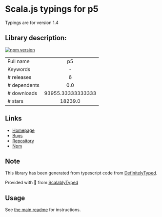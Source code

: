 
# Scala.js typings for p5

Typings are for version 1.4

## Library description:
[![npm version](https://badge.fury.io/js/p5.svg)](https://www.npmjs.com/package/p5)

|                    |                 |
| ------------------ | :-------------: |
| Full name          | p5 |
| Keywords           | - |
| # releases         | 6 |
| # dependents       | 0.0 |
| # downloads        | 93955.33333333333 |
| # stars            | 18239.0 |

## Links
- [Homepage](https://github.com/processing/p5.js#readme)
- [Bugs](https://github.com/processing/p5.js/issues)
- [Repository](https://github.com/processing/p5.js)
- [Npm](https://www.npmjs.com/package/p5)
    


## Note
This library has been generated from typescript code from [DefinitelyTyped](https://definitelytyped.org).

Provided with :purple_heart: from [ScalablyTyped](https://github.com/oyvindberg/ScalablyTyped)

## Usage
See [the main readme](../../readme.md) for instructions.


